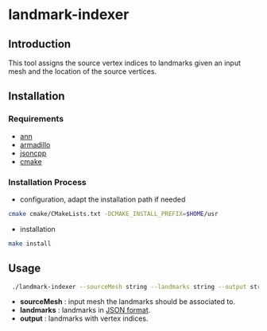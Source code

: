 # landmark-indexer

## Introduction

This tool assigns the source vertex indices to landmarks given an input mesh and the location of the source vertices.

## Installation

### Requirements

- [ann](https://www.cs.umd.edu/~mount/ANN)
- [armadillo](http://arma.sourceforge.net)
- [jsoncpp](https://github.com/open-source-parsers/jsoncpp)
- [cmake](https://cmake.org)

### Installation Process

- configuration, adapt the installation path if needed
```sh
cmake cmake/CMakeLists.txt -DCMAKE_INSTALL_PREFIX=$HOME/usr
```
- installation
```sh
make install
```
## Usage

```sh
 ./landmark-indexer --sourceMesh string --landmarks string --output string
```

- **sourceMesh** : input mesh the landmarks should be associated to.
- **landmarks** : landmarks in [JSON format][1].
- **output** : landmarks with vertex indices.

[1]: ../dataFormats/landmarks.md
